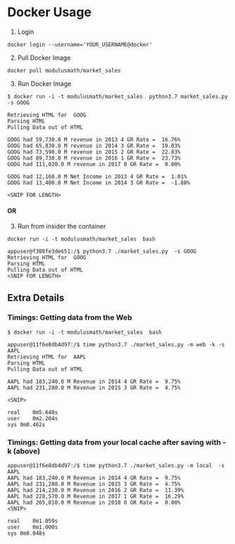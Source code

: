 # Docker Usage 
1. Login
```
docker login --username='YOUR_USERNAME@docker'
```
2. Pull Docker Image 
```
docker pull modulusmath/market_sales
```
3. Run Docker Image 
```
$ docker run -i -t modulusmath/market_sales  python3.7 market_sales.py  -s GOOG

Retrieving HTML for  GOOG
Parsing HTML
Pulling Data out of HTML

GOOG had 59,730.0 M revenue in 2013 4 GR Rate =  16.76%
GOOG had 65,830.0 M revenue in 2014 3 GR Rate =  19.03%
GOOG had 73,590.0 M revenue in 2015 2 GR Rate =  22.83%
GOOG had 89,730.0 M revenue in 2016 1 GR Rate =  23.73%
GOOG had 111,020.0 M revenue in 2017 0 GR Rate =  0.00%

GOOG had 12,160.0 M Net Income in 2013 4 GR Rate =  1.01%
GOOG had 13,400.0 M Net Income in 2014 3 GR Rate =  -1.88%

<SNIP FOR LENGTH>
```

#### OR ####

3. Run from insider  the container

```
docker run -i -t modulusmath/market_sales  bash

appuser@f308fe3de651:/$ python3.7 ./market_sales.py  -s GOOG 
Retrieving HTML for  GOOG
Parsing HTML
Pulling Data out of HTML
<SNIP FOR LENGTH>
```

## Extra Details

### Timings: Getting data from the Web
```
$ docker run -i -t modulusmath/market_sales  bash

appuser@11f6e8db4d97:/$ time python3.7 ./market_sales.py -m web -k -s AAPL
Retrieving HTML for  AAPL
Parsing HTML
Pulling Data out of HTML

AAPL had 183,240.0 M Revenue in 2014 4 GR Rate =  9.75%
AAPL had 231,280.0 M Revenue in 2015 3 GR Rate =  4.75%

<SNIP>

real	0m5.648s
user	0m2.204s
sys	0m0.462s
```

### Timings: Getting data from your local cache after saving with -k (above)
```
appuser@11f6e8db4d97:/$ time python3.7 ./market_sales.py -m local  -s AAPL
AAPL had 183,240.0 M Revenue in 2014 4 GR Rate =  9.75%
AAPL had 231,280.0 M Revenue in 2015 3 GR Rate =  4.75%
AAPL had 214,230.0 M Revenue in 2016 2 GR Rate =  11.39%
AAPL had 228,570.0 M Revenue in 2017 1 GR Rate =  16.29%
AAPL had 265,810.0 M Revenue in 2018 0 GR Rate =  0.00%
<SNIP>

real	0m1.059s
user	0m1.000s
sys	0m0.048s
```
